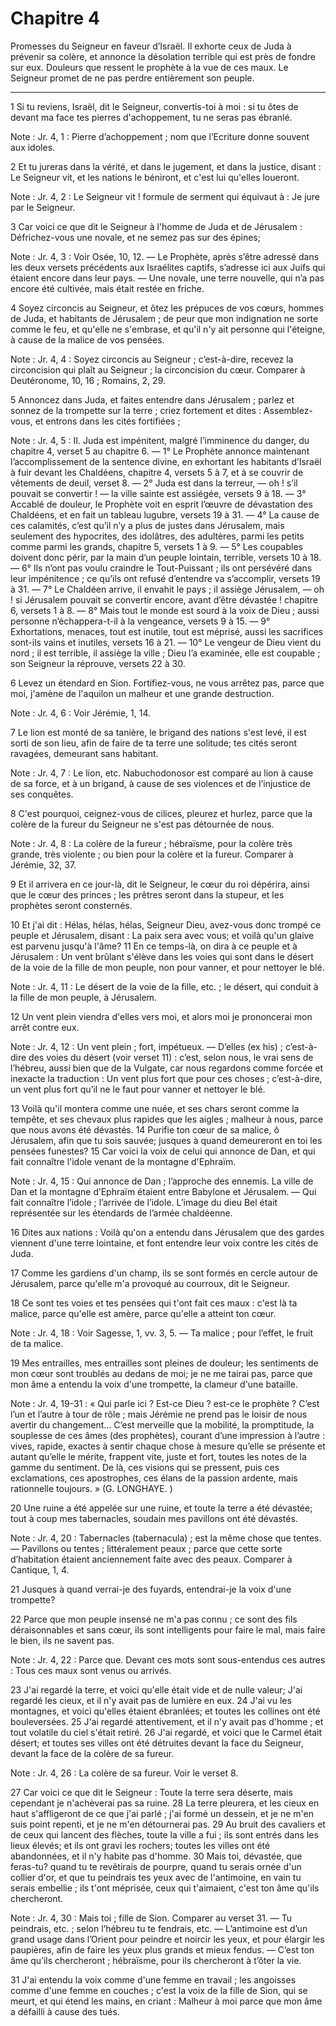 # Chapitre 4

Promesses du Seigneur en faveur d’Israël.
Il exhorte ceux de Juda à prévenir sa colère, et annonce la désolation terrible qui est près de fondre sur eux.
Douleurs que ressent le prophète à la vue de ces maux.
Le Seigneur promet de ne pas perdre entièrement son peuple.

***

1 Si tu reviens, Israël, dit le Seigneur, convertis-toi à moi : si tu ôtes de devant ma face tes pierres d'achoppement, tu ne seras pas ébranlé.

<span class="bible-note">Note : </span> Jr. 4, 1 : Pierre d’achoppement ; nom que l’Ecriture donne souvent aux idoles.


2 Et tu jureras dans la vérité, et dans le jugement, et dans la justice, disant : Le Seigneur vit, et les nations le béniront, et c'est lui qu'elles loueront.

<span class="bible-note">Note : </span> Jr. 4, 2 : Le Seigneur vit ! formule de serment qui équivaut à : Je jure par le Seigneur.


3 Car voici ce que dit le Seigneur à l'homme de Juda et de Jérusalem : Défrichez-vous une novale, et ne semez pas sur des épines;

<span class="bible-note">Note : </span> Jr. 4, 3 : Voir Osée, 10, 12. ― Le Prophète, après s’être adressé dans les deux versets précédents aux Israélites captifs, s’adresse ici aux Juifs qui étaient encore dans leur pays. ― Une novale, une terre nouvelle, qui n’a pas encore été cultivée, mais était restée en friche.

4 Soyez circoncis au Seigneur, et ôtez les prépuces de vos cœurs, hommes de Juda, et habitants de Jérusalem ; de peur que mon indignation ne sorte comme le feu, et qu'elle ne s'embrase, et qu'il n'y ait personne qui l'éteigne, à cause de la malice de vos pensées.

<span class="bible-note">Note : </span> Jr. 4, 4 : Soyez circoncis au Seigneur ; c’est-à-dire, recevez la circoncision qui plaît au Seigneur ; la circoncision du cœur. Comparer à Deutéronome, 10, 16 ; Romains, 2, 29.


5 Annoncez dans Juda, et faites entendre dans Jérusalem ; parlez et sonnez de la trompette sur la terre ; criez fortement et dites : Assemblez-vous, et entrons dans les cités fortifiées ;

<span class="bible-note">Note : </span> Jr. 4, 5 : II. Juda est impénitent, malgré l’imminence du danger, du chapitre 4, verset 5 au chapitre 6. ― 1° Le Prophète annonce maintenant l’accomplissement de la sentence divine, en exhortant les habitants d’Israël à fuir devant les Chaldéens, chapitre 4, versets 5 à 7, et à se couvrir de vêtements de deuil, verset 8. ― 2° Juda est dans la terreur, ― oh ! s’il pouvait se convertir ! ― la ville sainte est assiégée, versets 9 à 18. ― 3° Accablé de douleur, le Prophète voit en esprit l’œuvre de dévastation des Chaldéens, et en fait un tableau lugubre, versets 19 à 31. ― 4° La cause de ces calamités, c’est qu’il n’y a plus de justes dans Jérusalem, mais seulement des hypocrites, des idolâtres, des adultères, parmi les petits comme parmi les grands, chapitre 5, versets 1 à 9. ― 5° Les coupables doivent donc périr, par la main d’un peuple lointain, terrible, versets 10 à 18. ― 6° Ils n’ont pas voulu craindre le Tout-Puissant ; ils ont persévéré dans leur impénitence ; ce qu’ils ont refusé d’entendre va
s’accomplir, versets 19 à 31. ― 7° Le Chaldéen arrive, il envahit le pays ; il assiège Jérusalem, ― oh ! si Jérusalem pouvait se convertir encore, avant d’être dévastée ! chapitre 6, versets 1 à 8. ― 8° Mais tout le monde est sourd à la voix de Dieu ; aussi personne n’échappera-t-il à la vengeance, versets 9 à 15. ― 9° Exhortations, menaces, tout est inutile, tout est méprisé, aussi les sacrifices sont-ils vains et inutiles, versets 16 à 21. ― 10° Le vengeur de Dieu vient du nord ; il est terrible, il assiège la ville ; Dieu l’a examinée, elle est coupable ; son Seigneur la réprouve, versets 22 à 30.

6 Levez un étendard en Sion. Fortifiez-vous, ne vous arrêtez pas, parce que moi, j'amène de l'aquilon un malheur et une grande destruction.

<span class="bible-note">Note : </span> Jr. 4, 6 : Voir Jérémie, 1, 14.


7 Le lion est monté de sa tanière, le brigand des nations s'est levé, il est sorti de son lieu, afin de faire de ta terre une solitude; tes cités seront ravagées, demeurant sans habitant.

<span class="bible-note">Note : </span> Jr. 4, 7 : Le lion, etc. Nabuchodonosor est comparé au lion à cause de sa force, et à un brigand, à cause de ses violences et de l’injustice de ses conquêtes.


8 C'est pourquoi, ceignez-vous de cilices, pleurez et hurlez, parce que la colère de la fureur du Seigneur ne s'est pas détournée de nous.

<span class="bible-note">Note : </span> Jr. 4, 8 : La colère de la fureur ; hébraïsme, pour la colère très grande, très violente ; ou bien pour la colère et la fureur. Comparer à Jérémie, 32, 37.

9 Et il arrivera en ce jour-là, dit le Seigneur, le cœur du roi dépérira, ainsi que le cœur des princes ; les prêtres seront dans la stupeur, et les prophètes seront consternés.


10 Et j'ai dit : Hélas, hélas, hélas, Seigneur Dieu, avez-vous donc trompé ce peuple et Jérusalem, disant : La paix sera avec vous; et voilà qu'un glaive est parvenu jusqu'à l'âme? 11 En ce temps-là, on dira à ce peuple et à Jérusalem : Un vent brûlant s'élève dans les voies qui sont dans le désert de la voie de la fille de mon peuple, non pour vanner, et pour nettoyer le blé.

<span class="bible-note">Note : </span> Jr. 4, 11 : Le désert de la voie de la fille, etc. ; le désert, qui conduit à la fille de mon peuple, à Jérusalem.

12 Un vent plein viendra d'elles vers moi, et alors moi je prononcerai mon arrêt contre eux.

<span class="bible-note">Note : </span> Jr. 4, 12 : Un vent plein ; fort, impétueux. ― D’elles (ex his) ; c’est-à-dire des voies du désert (voir verset 11) : c’est, selon nous, le vrai sens de l’hébreu, aussi bien que de la Vulgate, car nous regardons comme forcée et inexacte la traduction : Un vent plus fort que pour ces choses ; c’est-à-dire, un vent plus fort qu’il ne le faut pour vanner et nettoyer le blé.


13 Voilà qu'il montera comme une nuée, et ses chars seront comme la tempête, et ses chevaux plus rapides que les aigles ; malheur à nous, parce que nous avons été dévastés. 14 Purifie ton cœur de sa malice, ô Jérusalem, afin que tu sois sauvée; jusques à quand demeureront en toi les pensées funestes? 15 Car voici la voix de celui qui annonce de Dan, et qui fait connaître l'idole venant de la montagne d'Ephraïm.

<span class="bible-note">Note : </span> Jr. 4, 15 : Qui annonce de Dan ; l’approche des ennemis. La ville de Dan et la montagne d’Ephraïm étaient entre Babylone et Jérusalem. ― Qui fait connaître l’idole ; l’arrivée de l’idole. L’image du dieu Bel était représentée sur les étendards de l’armée chaldéenne.

16 Dites aux nations : Voilà qu'on a entendu dans Jérusalem que des gardes viennent d'une terre lointaine, et font entendre leur voix contre les cités de Juda.


17 Comme les gardiens d'un champ, ils se sont formés en cercle autour de Jérusalem, parce qu'elle m'a provoqué au courroux, dit le Seigneur.


18 Ce sont tes voies et tes pensées qui t'ont fait ces maux : c'est là ta malice, parce qu'elle est amère, parce qu'elle a atteint ton cœur.

<span class="bible-note">Note : </span> Jr. 4, 18 : Voir Sagesse, 1, vv. 3, 5. ― Ta malice ; pour l’effet, le fruit de ta malice.


19 Mes entrailles, mes entrailles sont pleines de douleur; les sentiments de mon cœur sont troublés au dedans de moi; je ne me tairai pas, parce que mon âme a entendu la voix d'une trompette, la clameur d'une bataille.

<span class="bible-note">Note : </span> Jr. 4, 19-31 : « Qui parle ici ? Est-ce Dieu ? est-ce le prophète ? C’est l’un et l’autre à tour de rôle ; mais Jérémie ne prend pas le loisir de nous avertir du changement… C’est merveille que la mobilité, la promptitude, la souplesse de ces âmes (des prophètes), courant d’une impression à l’autre : vives, rapide, exactes à sentir chaque chose à mesure qu’elle se présente et autant qu’elle le mérite, frappent vite, juste et fort, toutes les notes de la gamme du sentiment. De là, ces visions qui se pressent, puis ces exclamations, ces apostrophes, ces élans de la passion ardente, mais rationnelle toujours. » (G. LONGHAYE. )

20 Une ruine a été appelée sur une ruine, et toute la terre a été dévastée; tout à coup mes tabernacles, soudain mes pavillons ont été dévastés.

<span class="bible-note">Note : </span> Jr. 4, 20 : Tabernacles (tabernacula) ; est la même chose que tentes. ― Pavillons ou tentes ; littéralement peaux ; parce que cette sorte d’habitation étaient anciennement faite avec des peaux. Comparer à Cantique, 1, 4.

21 Jusques à quand verrai-je des fuyards, entendrai-je la voix d'une trompette?


22 Parce que mon peuple insensé ne m'a pas connu ; ce sont des fils déraisonnables et sans cœur, ils sont intelligents pour faire le mal, mais faire le bien, ils ne savent pas.

<span class="bible-note">Note : </span> Jr. 4, 22 : Parce que. Devant ces mots sont sous-entendus ces autres : Tous ces maux sont venus ou arrivés.


23 J'ai regardé la terre, et voici qu'elle était vide et de nulle valeur; J'ai regardé les cieux, et il n'y avait pas de lumière en eux. 24 J'ai vu les montagnes, et voici qu'elles étaient ébranlées; et toutes les collines ont été bouleversées. 25 J'ai regardé attentivement, et il n'y avait pas d'homme ; et tout volatile du ciel s'était retiré. 26 J'ai regardé, et voici que le Carmel était désert; et toutes ses villes ont été détruites devant la face du Seigneur, devant la face de la colère de sa fureur.

<span class="bible-note">Note : </span> Jr. 4, 26 : La colère de sa fureur. Voir le verset 8.


27 Car voici ce que dit le Seigneur : Toute la terre sera déserte, mais cependant je n'achèverai pas sa ruine. 28 La terre pleurera, et les cieux en haut s'affligeront de ce que j'ai parlé ; j'ai formé un dessein, et je ne m'en suis point repenti, et je ne m'en détournerai pas. 29 Au bruit des cavaliers et de ceux qui lancent des flèches, toute la ville a fui ; ils sont entrés dans les lieux élevés; et ils ont gravi les rochers; toutes les villes ont été abandonnées, et il n'y habite pas d'homme. 30 Mais toi, dévastée, que feras-tu? quand tu te revêtirais de pourpre, quand tu serais ornée d'un collier d'or, et que tu peindrais tes yeux avec de l'antimoine, en vain tu serais embellie ; ils t'ont méprisée, ceux qui t'aimaient, c'est ton âme qu'ils chercheront.

<span class="bible-note">Note : </span> Jr. 4, 30 : Mais toi ; fille de Sion. Comparer au verset 31. ― Tu peindrais, etc. ; selon l’hébreu tu te fendrais, etc. ― L’antimoine est d’un grand usage dans l’Orient pour peindre et noircir les yeux, et pour élargir les paupières, afin de faire les yeux plus grands et mieux fendus. ― C’est ton âme qu’ils chercheront ; hébraïsme, pour ils chercheront à t’ôter la vie.

31 J'ai entendu la voix comme d'une femme en travail ; les angoisses comme d'une femme en couches ; c'est la voix de la fille de Sion, qui se meurt, et qui étend les mains, en criant : Malheur à moi parce que mon âme a défailli à cause des tués.

